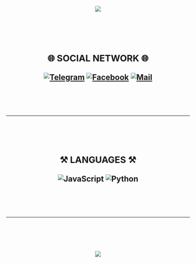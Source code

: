 <h2><div align="center"> 

  <h1 align="center">
    <img src="https://readme-typing-svg.herokuapp.com/?font=Righteous&size=35&center=true&vCenter=true&width=500&height=70&duration=4000&lines=NGUYEN+BAO+QUOC" />

  </h1>

  <br><br>

  **<h3>🌐 SOCIAL NETWORK 🌐</h3>**

  [![Telegram](https://img.shields.io/badge/Telegram-%2326A5E4.svg?logo=Telegram&logoColor=white)](https://t.me/baoquocdev)
  [![Facebook](https://img.shields.io/badge/Facebook-%231877F2.svg?logo=Facebook&logoColor=white)](https://facebook.com/baoquocdev)
  [![Mail](https://img.shields.io/badge/Email-D14836.svg?logo=Gmail&logoColor=white)](mailto:baoquocdev@gmail.com)

<br><br><hr><br><br>

**<h3>⚒️ LANGUAGES ⚒️</h3>**

![<VSCode>](https://img.shields.io/badge/VSCode-007ACC.svg?logo=visual-studio-code&logoColor=white)
![JavaScript](https://img.shields.io/badge/JavaScript-F7DF1E.svg?logo=javascript&logoColor=black)
![Python](https://img.shields.io/badge/Python-3776AB.svg?logo=python&logoColor=white)
![<Git>](https://img.shields.io/badge/Git-F05032.svg?logo=git&logoColor=white) 

<br><br><hr><br><br>

 <img src="https://readme-typing-svg.herokuapp.com/?font=Righteous&size=35&center=true&vCenter=true&width=500&height=70&duration=4000&lines=Thanks+For+Visiting!;+See+You+Again">

<br><br>
